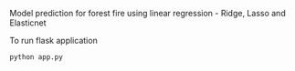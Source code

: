 Model prediction for forest fire using linear regression - Ridge, Lasso and Elasticnet

To run flask application 

```
python app.py
```

